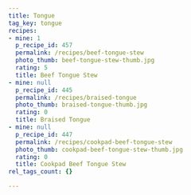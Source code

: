 ```yaml
---
title: Tongue
tag_key: tongue
recipes:
- mine: 1
  p_recipe_id: 457
  permalink: /recipes/beef-tongue-stew
  photo_thumb: beef-tongue-stew-thumb.jpg
  rating: 5
  title: Beef Tongue Stew
- mine: null
  p_recipe_id: 445
  permalink: /recipes/braised-tongue
  photo_thumb: braised-tongue-thumb.jpg
  rating: 0
  title: Braised Tongue
- mine: null
  p_recipe_id: 447
  permalink: /recipes/cookpad-beef-tongue-stew
  photo_thumb: cookpad-beef-tongue-stew-thumb.jpg
  rating: 0
  title: Cookpad Beef Tongue Stew
rel_tags_count: {}

---
```

